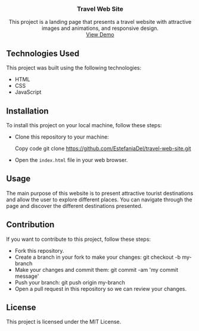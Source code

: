 <div align="center">

  <h3 align="center">Travel Web Site</h3>
  <p align="center">
    This project is a landing page that presents a travel website with attractive images and animations, and responsive design.
    <br />
    <a href="https://travel-web-site-black.vercel.app">View Demo</a>
  </p>
</div>

## Technologies Used
This project was built using the following technologies:

- HTML
- CSS
- JavaScript

## Installation
To install this project on your local machine, follow these steps:

- Clone this repository to your machine:

  Copy code git clone https://github.com/EstefaniaDel/travel-web-site.git

- Open the `index.html` file in your web browser.

## Usage
The main purpose of this website is to present attractive tourist destinations and allow the user to explore different places. You can navigate through the page and discover the different destinations presented.

## Contribution
If you want to contribute to this project, follow these steps:

- Fork this repository.
- Create a branch in your fork to make your changes: git checkout -b my-branch
- Make your changes and commit them: git commit -am 'my commit message'
- Push your branch: git push origin my-branch
- Open a pull request in this repository so we can review your changes.

## License
This project is licensed under the MIT License.



